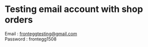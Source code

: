 # Testing email account with shop orders
Email : fronteggtesting@gmail.com \
Password : frontegg1508
